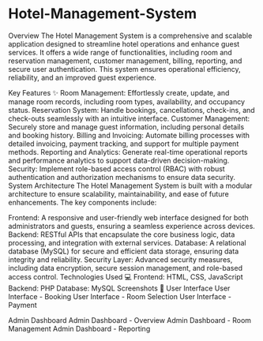 # Hotel-Management-System


Overview
The Hotel Management System is a comprehensive and scalable application designed to streamline hotel operations and enhance guest services. It offers a wide range of functionalities, including room and reservation management, customer management, billing, reporting, and secure user authentication. This system ensures operational efficiency, reliability, and an improved guest experience.

Key Features ✨
Room Management: Effortlessly create, update, and manage room records, including room types, availability, and occupancy status.
Reservation System: Handle bookings, cancellations, check-ins, and check-outs seamlessly with an intuitive interface.
Customer Management: Securely store and manage guest information, including personal details and booking history.
Billing and Invoicing: Automate billing processes with detailed invoicing, payment tracking, and support for multiple payment methods.
Reporting and Analytics: Generate real-time operational reports and performance analytics to support data-driven decision-making.
Security: Implement role-based access control (RBAC) with robust authentication and authorization mechanisms to ensure data security.
System Architecture
The Hotel Management System is built with a modular architecture to ensure scalability, maintainability, and ease of future enhancements. The key components include:

Frontend: A responsive and user-friendly web interface designed for both administrators and guests, ensuring a seamless experience across devices.
Backend: RESTful APIs that encapsulate the core business logic, data processing, and integration with external services.
Database: A relational database (MySQL) for secure and efficient data storage, ensuring data integrity and reliability.
Security Layer: Advanced security measures, including data encryption, secure session management, and role-based access control.
Technologies Used 💻
Frontend: HTML, CSS, JavaScript
Backend: PHP
Database: MySQL
Screenshots 📸
User Interface
User Interface - Booking
User Interface - Room Selection
User Interface - Payment

Admin Dashboard
Admin Dashboard - Overview
Admin Dashboard - Room Management
Admin Dashboard - Reporting

